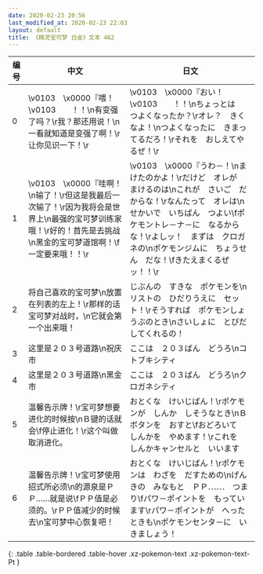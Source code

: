 ```yaml
---
date: 2020-02-23 20:56
last_modified_at: 2020-02-23 22:03
layout: default
title: 《精灵宝可梦 白金》文本 462
---
```

| 编号 | 中文 | 日文 |
| ---- | ---- | ---- |
| 0 | \v0103　\x0000『喂！\v0103　　！！\n有变强了吗？\r我？那还用说！\n一看就知道是变强了啊！\r让你见识一下！\r | \v0103　\x0000『おい！　\v0103　　！！\nちょっとは　つよくなったか？\rオレ？　きくなよ！\nつよくなったに　きまってるだろ！\rそれを　おしえてやるぜ！\r |
| 1 | \v0103　\x0000『哇啊！\n输了！\r但这是我最后一次输了！\r因为我将会是世界上\n最强的宝可梦训练家哦！\r好的！首先是去挑战\n黑金的宝可梦道馆啊！\f一定要来哦！！\r | \v0103　\x0000『うわ－！\nまけたのかよ！\rだけど　オレが　まけるのは\nこれが　さいご　だからな！\rなんたって　オレは\nせかいで　いちばん　つよい\fポケモントレ－ナ－に　なるからな！\rよしッ！　まずは　クロガネの\nポケモンジムに　ちょうせん　だな！\fきたえまくるぜッ！！\r |
| 2 | 将自己喜欢的宝可梦\n放置在列表的左上！\r那样的话宝可梦对战时，\n它就会第一个出来哦！ | じぶんの　すきな　ポケモンを\nリストの　ひだりうえに　セット！\rそうすれば　ポケモンしょうぶのとき\nさいしょに　とびだしてくれるの！ |
| 3 | 这里是２０３号道路\n祝庆市 | ここは　２０３ばん　どうろ\nコトブキシティ |
| 4 | 这里是２０３号道路\n黑金市 | ここは　２０３ばん　どうろ\nクロガネシティ |
| 5 | 温馨告示牌！\r宝可梦想要进化的时候按\nＢ键的话就会\f停止进化！\r这个叫做取消进化。 | おとくな　けいじばん！\rポケモンが　しんか　しそうなとき\nＢボタンを　おすと\fおどろいて　しんかを　やめます！\rこれを　しんかキャンセルと　いいます |
| 6 | 温馨告示牌！\r宝可梦使用招式所必须\n的源泉是ＰＰ……就是说\fＰＰ值是必须的。\rＰＰ值减少的时候去\n宝可梦中心恢复吧！ | おとくな　けいじばん！\rポケモンは　わざを　だすための\nげんきの　みなもと　ＰＰ⋯⋯　つまり\fパワ－ポイントを　もっています\rパワ－ポイントが　へったときも\nポケモンセンタ－に　いきましょう！ |
{: .table .table-bordered .table-hover .xz-pokemon-text .xz-pokemon-text-Pt }